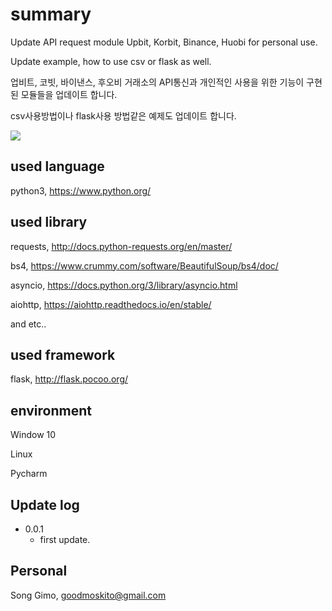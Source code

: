 # summary
Update API request module Upbit, Korbit, Binance, Huobi for personal use. 

Update example, how to use csv or flask as well.

업비트, 코빗, 바이낸스, 후오비 거래소의 API통신과 개인적인 사용을 위한 기능이 구현된 모듈들을 업데이트 합니다.

csv사용방법이나 flask사용 방법같은 예제도 업데이트 합니다.

![](../header.png)

## used language
python3, https://www.python.org/

## used library
requests, http://docs.python-requests.org/en/master/

bs4, https://www.crummy.com/software/BeautifulSoup/bs4/doc/

asyncio, https://docs.python.org/3/library/asyncio.html

aiohttp, https://aiohttp.readthedocs.io/en/stable/

and etc..

## used framework
flask, http://flask.pocoo.org/

## environment
Window 10

Linux

Pycharm


## Update log

* 0.0.1
    * first update.

## Personal
Song Gimo, goodmoskito@gmail.com

